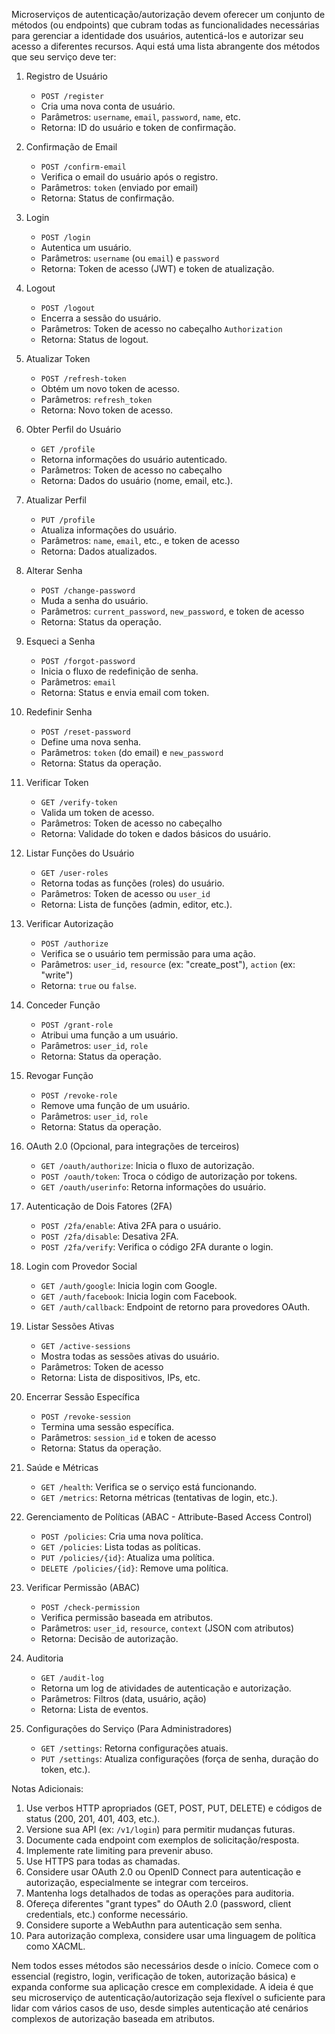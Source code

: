 Microserviços de autenticação/autorização devem oferecer um conjunto de métodos (ou endpoints) que cubram todas as funcionalidades necessárias para gerenciar a identidade dos usuários, autenticá-los e autorizar seu acesso a diferentes recursos. Aqui está uma lista abrangente dos métodos que seu serviço deve ter:

1. Registro de Usuário
   - `POST /register`
   - Cria uma nova conta de usuário.
   - Parâmetros: `username`, `email`, `password`, `name`, etc.
   - Retorna: ID do usuário e token de confirmação.

2. Confirmação de Email
   - `POST /confirm-email`
   - Verifica o email do usuário após o registro.
   - Parâmetros: `token` (enviado por email)
   - Retorna: Status de confirmação.

3. Login
   - `POST /login`
   - Autentica um usuário.
   - Parâmetros: `username` (ou `email`) e `password`
   - Retorna: Token de acesso (JWT) e token de atualização.

4. Logout
   - `POST /logout`
   - Encerra a sessão do usuário.
   - Parâmetros: Token de acesso no cabeçalho `Authorization`
   - Retorna: Status de logout.

5. Atualizar Token
   - `POST /refresh-token`
   - Obtém um novo token de acesso.
   - Parâmetros: `refresh_token`
   - Retorna: Novo token de acesso.

6. Obter Perfil do Usuário
   - `GET /profile`
   - Retorna informações do usuário autenticado.
   - Parâmetros: Token de acesso no cabeçalho
   - Retorna: Dados do usuário (nome, email, etc.).

7. Atualizar Perfil
   - `PUT /profile`
   - Atualiza informações do usuário.
   - Parâmetros: `name`, `email`, etc., e token de acesso
   - Retorna: Dados atualizados.

8. Alterar Senha
   - `POST /change-password`
   - Muda a senha do usuário.
   - Parâmetros: `current_password`, `new_password`, e token de acesso
   - Retorna: Status da operação.

9. Esqueci a Senha
   - `POST /forgot-password`
   - Inicia o fluxo de redefinição de senha.
   - Parâmetros: `email`
   - Retorna: Status e envia email com token.

10. Redefinir Senha
    - `POST /reset-password`
    - Define uma nova senha.
    - Parâmetros: `token` (do email) e `new_password`
    - Retorna: Status da operação.

11. Verificar Token
    - `GET /verify-token`
    - Valida um token de acesso.
    - Parâmetros: Token de acesso no cabeçalho
    - Retorna: Validade do token e dados básicos do usuário.

12. Listar Funções do Usuário
    - `GET /user-roles`
    - Retorna todas as funções (roles) do usuário.
    - Parâmetros: Token de acesso ou `user_id`
    - Retorna: Lista de funções (admin, editor, etc.).

13. Verificar Autorização
    - `POST /authorize`
    - Verifica se o usuário tem permissão para uma ação.
    - Parâmetros: `user_id`, `resource` (ex: "create_post"), `action` (ex: "write")
    - Retorna: `true` ou `false`.

14. Conceder Função
    - `POST /grant-role`
    - Atribui uma função a um usuário.
    - Parâmetros: `user_id`, `role`
    - Retorna: Status da operação.

15. Revogar Função
    - `POST /revoke-role`
    - Remove uma função de um usuário.
    - Parâmetros: `user_id`, `role`
    - Retorna: Status da operação.

16. OAuth 2.0 (Opcional, para integrações de terceiros)
    - `GET /oauth/authorize`: Inicia o fluxo de autorização.
    - `POST /oauth/token`: Troca o código de autorização por tokens.
    - `GET /oauth/userinfo`: Retorna informações do usuário.

17. Autenticação de Dois Fatores (2FA)
    - `POST /2fa/enable`: Ativa 2FA para o usuário.
    - `POST /2fa/disable`: Desativa 2FA.
    - `POST /2fa/verify`: Verifica o código 2FA durante o login.

18. Login com Provedor Social
    - `GET /auth/google`: Inicia login com Google.
    - `GET /auth/facebook`: Inicia login com Facebook.
    - `GET /auth/callback`: Endpoint de retorno para provedores OAuth.

19. Listar Sessões Ativas
    - `GET /active-sessions`
    - Mostra todas as sessões ativas do usuário.
    - Parâmetros: Token de acesso
    - Retorna: Lista de dispositivos, IPs, etc.

20. Encerrar Sessão Específica
    - `POST /revoke-session`
    - Termina uma sessão específica.
    - Parâmetros: `session_id` e token de acesso
    - Retorna: Status da operação.

21. Saúde e Métricas
    - `GET /health`: Verifica se o serviço está funcionando.
    - `GET /metrics`: Retorna métricas (tentativas de login, etc.).

22. Gerenciamento de Políticas (ABAC - Attribute-Based Access Control)
    - `POST /policies`: Cria uma nova política.
    - `GET /policies`: Lista todas as políticas.
    - `PUT /policies/{id}`: Atualiza uma política.
    - `DELETE /policies/{id}`: Remove uma política.

23. Verificar Permissão (ABAC)
    - `POST /check-permission`
    - Verifica permissão baseada em atributos.
    - Parâmetros: `user_id`, `resource`, `context` (JSON com atributos)
    - Retorna: Decisão de autorização.

24. Auditoria
    - `GET /audit-log`
    - Retorna um log de atividades de autenticação e autorização.
    - Parâmetros: Filtros (data, usuário, ação)
    - Retorna: Lista de eventos.

25. Configurações do Serviço (Para Administradores)
    - `GET /settings`: Retorna configurações atuais.
    - `PUT /settings`: Atualiza configurações (força de senha, duração do token, etc.).

Notas Adicionais:
1. Use verbos HTTP apropriados (GET, POST, PUT, DELETE) e códigos de status (200, 201, 401, 403, etc.).
2. Versione sua API (ex: `/v1/login`) para permitir mudanças futuras.
3. Documente cada endpoint com exemplos de solicitação/resposta.
4. Implemente rate limiting para prevenir abuso.
5. Use HTTPS para todas as chamadas.
6. Considere usar OAuth 2.0 ou OpenID Connect para autenticação e autorização, especialmente se integrar com terceiros.
7. Mantenha logs detalhados de todas as operações para auditoria.
8. Ofereça diferentes "grant types" do OAuth 2.0 (password, client credentials, etc.) conforme necessário.
9. Considere suporte a WebAuthn para autenticação sem senha.
10. Para autorização complexa, considere usar uma linguagem de política como XACML.

Nem todos esses métodos são necessários desde o início. Comece com o essencial (registro, login, verificação de token, autorização básica) e expanda conforme sua aplicação cresce em complexidade. A ideia é que seu microserviço de autenticação/autorização seja flexível o suficiente para lidar com vários casos de uso, desde simples autenticação até cenários complexos de autorização baseada em atributos.
